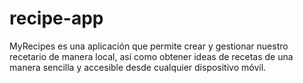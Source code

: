 # recipe-app
MyRecipes es una aplicación que permite crear y gestionar nuestro recetario de manera local, así como obtener ideas de recetas de una manera sencilla y accesible desde cualquier dispositivo móvil.
